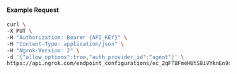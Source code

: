 <!-- Code generated for API Clients. DO NOT EDIT. -->

#### Example Request

```bash
curl \
-X PUT \
-H "Authorization: Bearer {API_KEY}" \
-H "Content-Type: application/json" \
-H "Ngrok-Version: 2" \
-d '{"allow_options":true,"auth_provider_id":"agent"}' \
https://api.ngrok.com/endpoint_configurations/ec_2qFTBFmeHUtS8iVYknEn9so1g97/basic_auth
```
